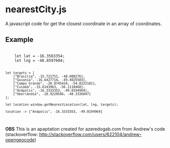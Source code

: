 # nearestCity.js

A javascript code for get the closest coordinate in an array of coordinates. 

Example
-------

<code>
	let lat = -16.3563354; 
    let lng = -48.8597604; 
      
    let targets = [
        ["Brasília", -15.721751, -48.008276],
        ["Goiania", -16.6427714, -49.4025503],
        ["Campo Grande", -20.8745434, -54.8223181],
        ["Cuiabá", -15.6143963, -56.1118468],
        ["Anápolis", -16.3333353, -49.0194964],
        ["Uberlândia", -18.9220586, -48.3336047]
    ];

    let location window.getNearestLocation(lat, lng, targets);

    location -> ["Anápolis", -16.3333353, -49.0194964]
</code>

**OBS**
This is an apaptation created for azeredogab.com from Andrew's code (stackoverflow: http://stackoverflow.com/users/622104/andrew-opengeocode)

